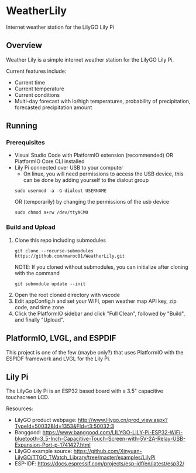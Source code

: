 # WeatherLily
Internet weather station for the LilyGO Lily Pi


## Overview
Weather Lily is a simple internet weather station for the LilyGO Lily Pi.

Current features include:

- Current time
- Current temperature
- Current conditions
- Multi-day forecast with lo/high temperatures, probability of precipitation, forecasted precipitation amount


## Running

### Prerequisites
 - Visual Studio Code with PlatformIO extension (recommended)
   OR
   PlatformIO Core CLI installed
 - Lily Pi connected over USB to your computer
   - On linux, you will need permissions to access the USB device, this can be done by adding yourself to the dialout group
   ```
   sudo usermod -a -G dialout USERNAME
   ```
   OR (temporarily) by changing the permissions of the usb device
   ```
   sudo chmod a+rw /dev/ttyACM0
   ```

### Build and Upload
 1. Clone this repo including submodules
    ```
    git clone --recurse-submodules  https://github.com/maroc81/WeatherLily.git
    ```
    NOTE: If you cloned without submodules, you can initialize after cloning with the command
    ```
    git submodule update --init
    ```
 1. Open the root cloned directory with vscode
 1. Edit appConfig.h and set your WIFI, open weather map API key, zip code, and time zone
 1. Click the PlatformIO sidebar and click "Full Clean", followed by "Build", and finally "Upload".

 ## PlatformIO, LVGL, and ESPDIF
This project is one of the few (maybe only?) that uses PlatformIO with the ESPIDF framework and LVGL for the Lily Pi.

## Lily Pi

The LilyGo Lily Pi is an ESP32 based board with a 3.5" capacitive touchscreen LCD.

Resources:
 - LilyGO product webpage: http://www.lilygo.cn/prod_view.aspx?TypeId=50032&Id=1353&FId=t3:50032:3
 - Banggood: https://www.banggood.com/LILYGO-LILY-Pi-ESP32-WiFi-bluetooth-3_5-Inch-Capacitive-Touch-Screen-with-5V-2A-Relay-USB-Expansion-Port-p-1741427.html
 - LilyGO example source: https://github.com/Xinyuan-LilyGO/TTGO_TWatch_Library/tree/master/examples/LilyPi
 - ESP-IDF: https://docs.espressif.com/projects/esp-idf/en/latest/esp32/
